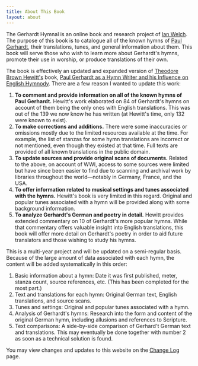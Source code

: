 ```yaml
---
title: About This Book
layout: about
---
```


The Gerhardt Hymnal is an online book and research project of [Ian Welch](http://ianmwelch.com). The purpose of this book is to catalogue all of the known hymns of [Paul Gerhardt](/authors/gerhardt), their translations, tunes, and general information about them. This book will serve those who wish to learn more about Gerhardt's hymns, promote their use in worship, or produce translations of their own.​

The book is effectively an updated and expanded version of [Theodore Brown Hewitt's](/authors/hewitt) book, [Paul Gerhardt as a Hymn Writer and his Influence on English Hymnody](/sources/hewitt). There are a few reason I wanted to update this work:

1. **To comment and provide information on all of the known hymns of Paul Gerhardt.** Hewitt's work elaborated on 84 of Gerhardt's hymns on account of them being the only ones with English translations. This was out of the 139 we now know he has written (at Hewitt's time, only 132 were known to exist).
2. **To make corrections and additions.** There were some inaccuracies or omissions mostly due to the limited resources available at the time. For example, the list of stanzas for some hymn translations are incorrect or not mentioned, even though they existed at that time. Full texts are provided of all known translations in the public domain.
3. **To update sources and provide original scans of documents.** Related to the above, on account of WWI, access to some sources were limited but have since been easier to find due to scanning and archival work by libraries throughout the world—notably in Germany, France, and the USA.
4. **To offer information related to musical settings and tunes associated with the hymns.** Hewitt's book is very limited in this regard. Original and popular tunes associated with a hymn will be provided along with some background information.
5. **To analyze Gerhardt's German and poetry in detail.** Hewitt provides extended commentary on 10 of Gerhardt's more popular hymns. While that commentary offers valuable insight into English translations, this book will offer more detail on Gerhardt's poetry in order to aid future translators and those wishing to study his hymns. 

This is a multi-year project and will be updated on a semi-regular basis. Because of the large amount of data associated with each hymn, the content will be added systematically in this order:

1. Basic information about a hymn: Date it was first published, meter, stanza count, source references, etc. (This has been completed for the most part.)
2. Text and translations for each hymn: Original German text, English translations, and source scans.
3. Tunes and settings: Original and popular tunes associated with a hymn.
4. Analysis of Gerhardt's hymns: Research into the form and content of the original German hymn, including allusions and references to Scripture.
5. Text comparisons: A side-by-side comparison of Gerhard't German text and translations. This may eventually be done together with number 2 as soon as a technical solution is found.

You may view changes and updates to this website on the [Change Log](/changelog) page.
